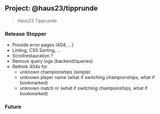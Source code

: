 ## Project: @haus23/tipprunde

> Haus23 Tipprunde

### Release Stopper

- Provide error pages (404, ...)
- Linting, CSS Sorting, ...
- Scrollrestauration ?
- Remove query logs (backend/queries)
- Rethink 404s for
  - unknown championships (simple)
  - unknown player name (what if switching championships, what if bookmarked)
  - unknown match nr (what if switching championships, what if bookmarked)

### Future

